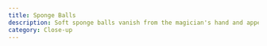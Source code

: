 ```yaml
---
title: Sponge Balls
description: Soft sponge balls vanish from the magician's hand and appear in the spectator's hand.
category: Close-up
---
```

